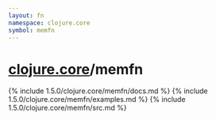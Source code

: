```yaml
---
layout: fn
namespace: clojure.core
symbol: memfn
---
```


# [clojure.core](../)/memfn

{% include 1.5.0/clojure.core/memfn/docs.md %}
{% include 1.5.0/clojure.core/memfn/examples.md %}
{% include 1.5.0/clojure.core/memfn/src.md %}


